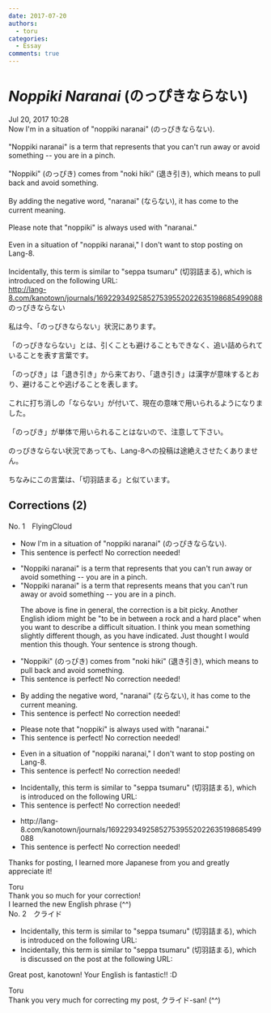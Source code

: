 ```yaml
---
date: 2017-07-20
authors:
  - toru
categories:
  - Essay
comments: true
---
```


# <strong><em>Noppiki Naranai</strong></em> (のっぴきならない)
<div class="date">Jul 20, 2017 10:28</div>
<div id="post"><div id="body_show_ori">
Now I'm in a situation of "noppiki naranai" (のっぴきならない).<br/><br/>"Noppiki naranai" is a term that represents that you can't run away or avoid something -- you are in a pinch.<br/><br/>"Noppiki" (のっぴき) comes from "noki hiki" (退き引き), which means to pull back and avoid something.<br/><br/>By adding the negative word, "naranai" (ならない), it has come to the current meaning.<br/><br/>Please note that "noppiki" is always used with "naranai."<br/><br/>Even in a situation of "noppiki naranai," I don't want to stop posting on Lang-8.<br/><br/>Incidentally, this term is similar to "seppa tsumaru" (切羽詰まる), which is introduced on the following URL:<br/><a href="http://lang-8.com/kanotown/journals/169229349258527539552022635198685499088" target="_blank">http://lang-8.com/kanotown/journals/169229349258527539552022635198685499088</a>
</div></div>

<!-- more -->

<div id="post_ja"><div id="body_show_mo">
のっぴきならない<br/><br/>私は今、「のっぴきならない」状況にあります。<br/><br/>「のっぴきならない」とは、引くことも避けることもできなく、追い詰められていることを表す言葉です。<br/><br/>「のっぴき」は「退き引き」から来ており、「退き引き」は漢字が意味するとおり、避けることや逃げることを表します。<br/><br/>これに打ち消しの「ならない」が付いて、現在の意味で用いられるようになりました。<br/><br/>「のっぴき」が単体で用いられることはないので、注意して下さい。<br/><br/>のっぴきならない状況であっても、Lang-8への投稿は途絶えさせたくありません。<br/><br/>ちなみにこの言葉は、「切羽詰まる」と似ています。
</div></div>

## Corrections (2)
<div id="block"><div class="first_name"> No. 1　<span class="just_name">FlyingCloud</span></div><div id="block2">
<ul class="correction_field">
<li class="incorrect">Now I'm in a situation of "noppiki naranai" (のっぴきならない).</li>
<li class="corrected perfect">This sentence is perfect! No correction needed!</li>
</ul>
<ul class="correction_field">
<li class="incorrect">"Noppiki naranai" is a term that represents that you can't run away or avoid something -- you are in a pinch.</li>
<li class="corrected correct">
"Noppiki naranai" is a term that <span class="sline">represents</span> <span class="f_red">means</span> that you can't run away or avoid something -- you are in a pinch.
<p class="correction_comment">The above is fine in general, the correction is a bit picky. Another English idiom might be "to be in between a rock and a hard place" when you want to describe a difficult situation. I think you mean something slightly different though, as you have indicated. Just thought I would mention this though. Your sentence is strong though.</p>
</li>
</ul>
<ul class="correction_field">
<li class="incorrect">"Noppiki" (のっぴき) comes from "noki hiki" (退き引き), which means to pull back and avoid something.</li>
<li class="corrected perfect">This sentence is perfect! No correction needed!</li>
</ul>
<ul class="correction_field">
<li class="incorrect">By adding the negative word, "naranai" (ならない), it has come to the current meaning.</li>
<li class="corrected perfect">This sentence is perfect! No correction needed!</li>
</ul>
<ul class="correction_field">
<li class="incorrect">Please note that "noppiki" is always used with "naranai."</li>
<li class="corrected perfect">This sentence is perfect! No correction needed!</li>
</ul>
<ul class="correction_field">
<li class="incorrect">Even in a situation of "noppiki naranai," I don't want to stop posting on Lang-8.</li>
<li class="corrected perfect">This sentence is perfect! No correction needed!</li>
</ul>
<ul class="correction_field">
<li class="incorrect">Incidentally, this term is similar to "seppa tsumaru" (切羽詰まる), which is introduced on the following URL:</li>
<li class="corrected perfect">This sentence is perfect! No correction needed!</li>
</ul>
<ul class="correction_field">
<li class="incorrect">http://lang-8.com/kanotown/journals/169229349258527539552022635198685499088</li>
<li class="corrected perfect">This sentence is perfect! No correction needed!</li>
</ul>
<p class="comment_small">
 Thanks for posting, I learned more Japanese from you and greatly appreciate it!
</p>

</div><div class="name"><span class="just_name">Toru</span><br>
Thank you so much for your correction!<br/>I learned the new English phrase (^^)
</div>
</div>
<div id="block"><div class="first_name"> No. 2　<span class="just_name">クライド</span></div><div id="block2">
<ul class="correction_field">
<li class="incorrect">Incidentally, this term is similar to "seppa tsumaru" (切羽詰まる), which is introduced on the following URL:</li>
<li class="corrected correct">
Incidentally, this term is similar to "seppa tsumaru" (切羽詰まる), which is discussed <span class="f_blue">on the post at the following URL</span>:
</li>
</ul>
<p class="comment_small">
 Great post, kanotown! Your English is fantastic!! :D
</p>

</div><div class="name"><span class="just_name">Toru</span><br>
Thank you very much for correcting my post, クライド-san! (^^)
</div>
</div>
